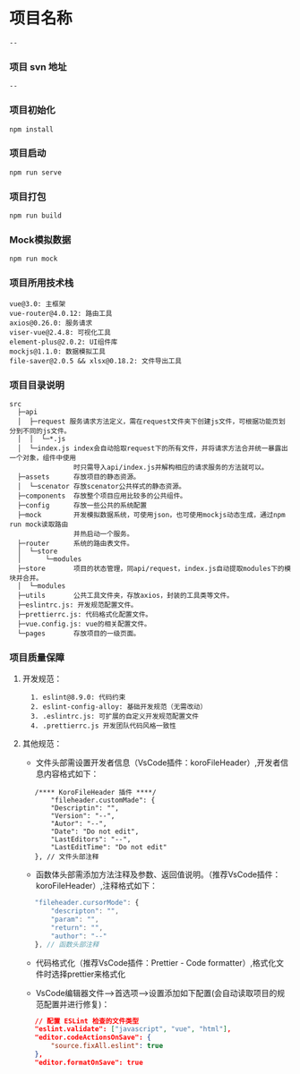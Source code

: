 <!--
 * @Descriptin:
 * @Version: 0.1
 * @Autor: Gary
 * @Date: 2022-02-16 11:08:23
 * @LastEditors: Gary
 * @LastEditTime: 2022-02-23 14:16:47
  -->

# 项目名称

    --

### 项目 svn 地址

    --

### 项目初始化

```
npm install
```

### 项目启动

```
npm run serve
```

### 项目打包

```
npm run build
```

### Mock模拟数据

```
npm run mock
```

### 项目所用技术栈

    vue@3.0: 主框架
    vue-router@4.0.12: 路由工具
    axios@0.26.0: 服务请求
    viser-vue@2.4.8: 可视化工具
    element-plus@2.0.2: UI组件库
    mockjs@1.1.0: 数据模拟工具
    file-saver@2.0.5 && xlsx@0.18.2: 文件导出工具

### 项目目录说明

    src
      ├─api
      │  ├─request 服务请求方法定义，需在request文件夹下创建js文件，可根据功能页划分到不同的js文件。
      │  │  └─*.js
      │  └─index.js index会自动拾取request下的所有文件，并将请求方法合并统一暴露出一个对象，组件中使用
      				时只需导入api/index.js并解构相应的请求服务的方法就可以。
      ├─assets  	存放项目的静态资源。
      │  └─scenator 存放scenator公共样式的静态资源。
      ├─components  存放整个项目应用比较多的公共组件。
      ├─config 		存放一些公共的系统配置
      ├─mock 		开发模拟数据系统，可使用json，也可使用mockjs动态生成，通过npm run mock读取路由
      				并热启动一个服务。
      ├─router 		系统的路由表文件。
      │  └─store
      │      └─modules
      ├─store 		项目的状态管理，同api/request，index.js自动提取modules下的模块并合并。
      │  └─modules
      ├─utils   	公共工具文件夹，存放axios，封装的工具类等文件。
      ├─eslintrc.js: 开发规范配置文件。
      ├─prettierrc.js: 代码格式化配置文件。
      ├─vue.config.js: vue的相关配置文件。
      └─pages  		存放项目的一级页面。



### 项目质量保障

1. 开发规范：

   ```
     1. eslint@8.9.0: 代码约束
     2. eslint-config-alloy: 基础开发规范（无需改动）
     3. .eslintrc.js: 可扩展的自定义开发规范配置文件
     4. .prettierrc.js 开发团队代码风格一致性
   ```

2. 其他规范：

   - 文件头部需设置开发者信息（VsCode插件：koroFileHeader）,开发者信息内容格式如下：

   ```
      /**** KoroFileHeader 插件 ****/
          "fileheader.customMade": {
          "Descriptin": "",
          "Version": "--",
          "Autor": "--",
          "Date": "Do not edit",
          "LastEditors": "--",
          "LastEditTime": "Do not edit"
      }, // 文件头部注释
   ```

   - 函数体头部需添加方法注释及参数、返回值说明。（推荐VsCode插件：koroFileHeader）,注释格式如下：

   ```javascript
      "fileheader.cursorMode": {
          "descripton": "",
          "param": "",
          "return": "",
          "author": "--"
      }, // 函数头部注释
   ```

   - 代码格式化（推荐VsCode插件：Prettier - Code formatter）,格式化文件时选择prettier来格式化

   - VsCode编辑器文件-->首选项-->设置添加如下配置(会自动读取项目的规范配置并进行修复)：

   ```json
      // 配置 ESLint 检查的文件类型
      "eslint.validate": ["javascript", "vue", "html"], 
      "editor.codeActionsOnSave": {
          "source.fixAll.eslint": true
      },
      "editor.formatOnSave": true
   ```
